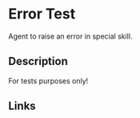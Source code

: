 # Error Test

Agent to raise an error in special skill.

## Description

For tests purposes only!

## Links
